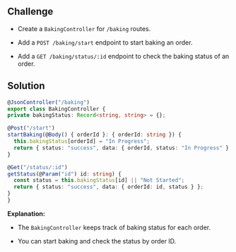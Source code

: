 ﻿## Challenge

-   Create a  `BakingController`  for  `/baking`  routes.
    
-   Add a  `POST /baking/start`  endpoint to start baking an order.
    
-   Add a  `GET /baking/status/:id`  endpoint to check the baking status of an order.
    

##  Solution
  ```typescript
@JsonController("/baking")
export class BakingController {
  private bakingStatus: Record<string, string> = {};

  @Post("/start")
  startBaking(@Body() { orderId }: { orderId: string }) {
    this.bakingStatus[orderId] = "In Progress";
    return { status: "success", data: { orderId, status: "In Progress" } };
  }

  @Get("/status/:id")
  getStatus(@Param("id") id: string) {
    const status = this.bakingStatus[id] || "Not Started";
    return { status: "success", data: { orderId: id, status } };
  }
}

  ```


**Explanation:**

-   The  `BakingController`  keeps track of baking status for each order.
    
-   You can start baking and check the status by order ID.



